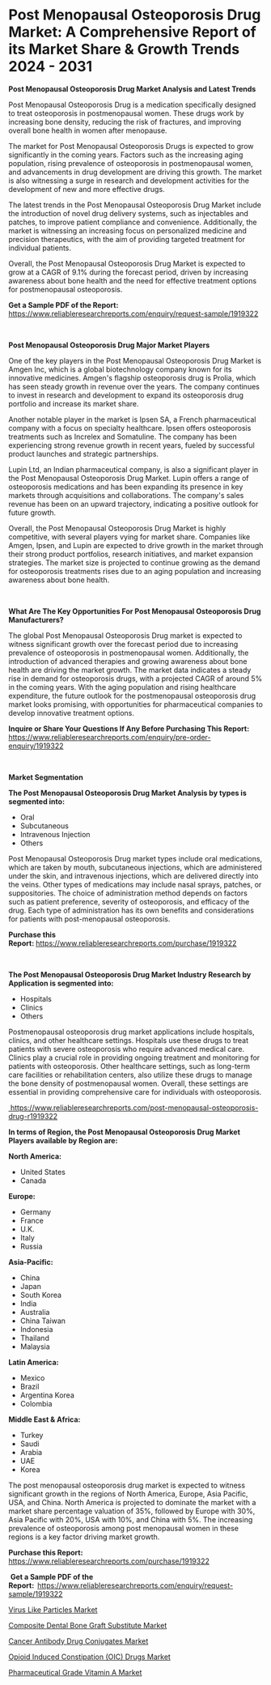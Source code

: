 <p><h1>Post Menopausal Osteoporosis Drug Market: A Comprehensive Report of its Market Share & Growth Trends 2024 - 2031</h1></p><p><strong>Post Menopausal Osteoporosis Drug Market Analysis and Latest Trends</strong></p>
<p><p>Post Menopausal Osteoporosis Drug is a medication specifically designed to treat osteoporosis in postmenopausal women. These drugs work by increasing bone density, reducing the risk of fractures, and improving overall bone health in women after menopause.</p><p>The market for Post Menopausal Osteoporosis Drugs is expected to grow significantly in the coming years. Factors such as the increasing aging population, rising prevalence of osteoporosis in postmenopausal women, and advancements in drug development are driving this growth. The market is also witnessing a surge in research and development activities for the development of new and more effective drugs.</p><p>The latest trends in the Post Menopausal Osteoporosis Drug Market include the introduction of novel drug delivery systems, such as injectables and patches, to improve patient compliance and convenience. Additionally, the market is witnessing an increasing focus on personalized medicine and precision therapeutics, with the aim of providing targeted treatment for individual patients.</p><p>Overall, the Post Menopausal Osteoporosis Drug Market is expected to grow at a CAGR of 9.1% during the forecast period, driven by increasing awareness about bone health and the need for effective treatment options for postmenopausal osteoporosis.</p></p>
<p><strong>Get a Sample PDF of the Report:&nbsp;</strong> <a href="https://www.reliableresearchreports.com/enquiry/request-sample/1919322">https://www.reliableresearchreports.com/enquiry/request-sample/1919322</a></p>
<p>&nbsp;</p>
<p><strong>Post Menopausal Osteoporosis Drug Major Market Players</strong></p>
<p><p>One of the key players in the Post Menopausal Osteoporosis Drug Market is Amgen Inc, which is a global biotechnology company known for its innovative medicines. Amgen's flagship osteoporosis drug is Prolia, which has seen steady growth in revenue over the years. The company continues to invest in research and development to expand its osteoporosis drug portfolio and increase its market share.</p><p>Another notable player in the market is Ipsen SA, a French pharmaceutical company with a focus on specialty healthcare. Ipsen offers osteoporosis treatments such as Increlex and Somatuline. The company has been experiencing strong revenue growth in recent years, fueled by successful product launches and strategic partnerships.</p><p>Lupin Ltd, an Indian pharmaceutical company, is also a significant player in the Post Menopausal Osteoporosis Drug Market. Lupin offers a range of osteoporosis medications and has been expanding its presence in key markets through acquisitions and collaborations. The company's sales revenue has been on an upward trajectory, indicating a positive outlook for future growth.</p><p>Overall, the Post Menopausal Osteoporosis Drug Market is highly competitive, with several players vying for market share. Companies like Amgen, Ipsen, and Lupin are expected to drive growth in the market through their strong product portfolios, research initiatives, and market expansion strategies. The market size is projected to continue growing as the demand for osteoporosis treatments rises due to an aging population and increasing awareness about bone health.</p></p>
<p>&nbsp;</p>
<p><strong>What Are The Key Opportunities For Post Menopausal Osteoporosis Drug Manufacturers?</strong></p>
<p><p>The global Post Menopausal Osteoporosis Drug market is expected to witness significant growth over the forecast period due to increasing prevalence of osteoporosis in postmenopausal women. Additionally, the introduction of advanced therapies and growing awareness about bone health are driving the market growth. The market data indicates a steady rise in demand for osteoporosis drugs, with a projected CAGR of around 5% in the coming years. With the aging population and rising healthcare expenditure, the future outlook for the postmenopausal osteoporosis drug market looks promising, with opportunities for pharmaceutical companies to develop innovative treatment options.</p></p>
<p><strong>Inquire or Share Your Questions If Any Before Purchasing This Report:</strong> <a href="https://www.reliableresearchreports.com/enquiry/pre-order-enquiry/1919322">https://www.reliableresearchreports.com/enquiry/pre-order-enquiry/1919322</a></p>
<p>&nbsp;</p>
<p><strong>Market Segmentation</strong></p>
<p><strong>The Post Menopausal Osteoporosis Drug Market Analysis by types is segmented into:</strong></p>
<p><ul><li>Oral</li><li>Subcutaneous</li><li>Intravenous Injection</li><li>Others</li></ul></p>
<p><p>Post Menopausal Osteoporosis Drug market types include oral medications, which are taken by mouth, subcutaneous injections, which are administered under the skin, and intravenous injections, which are delivered directly into the veins. Other types of medications may include nasal sprays, patches, or suppositories. The choice of administration method depends on factors such as patient preference, severity of osteoporosis, and efficacy of the drug. Each type of administration has its own benefits and considerations for patients with post-menopausal osteoporosis.</p></p>
<p><strong>Purchase this Report:&nbsp;</strong><a href="https://www.reliableresearchreports.com/purchase/1919322">https://www.reliableresearchreports.com/purchase/1919322</a></p>
<p>&nbsp;</p>
<p><strong>The Post Menopausal Osteoporosis Drug Market Industry Research by Application is segmented into:</strong></p>
<p><ul><li>Hospitals</li><li>Clinics</li><li>Others</li></ul></p>
<p><p>Postmenopausal osteoporosis drug market applications include hospitals, clinics, and other healthcare settings. Hospitals use these drugs to treat patients with severe osteoporosis who require advanced medical care. Clinics play a crucial role in providing ongoing treatment and monitoring for patients with osteoporosis. Other healthcare settings, such as long-term care facilities or rehabilitation centers, also utilize these drugs to manage the bone density of postmenopausal women. Overall, these settings are essential in providing comprehensive care for individuals with osteoporosis.</p></p>
<p><a href="https://www.reliableresearchreports.com/post-menopausal-osteoporosis-drug-r1919322">&nbsp;https://www.reliableresearchreports.com/post-menopausal-osteoporosis-drug-r1919322</a></p>
<p><strong>In terms of Region, the Post Menopausal Osteoporosis Drug Market Players available by Region are:</strong></p>
<p>
    <p> <strong> North America: </strong>
        <ul>
            <li>United States</li>
            <li>Canada</li>
        </ul>
        </p> 
    <p> <strong> Europe: </strong>
        <ul>
            <li>Germany</li>
            <li>France</li>
            <li>U.K.</li>
            <li>Italy</li>
            <li>Russia</li>
        </ul>
        </p> 
    <p> <strong> Asia-Pacific: </strong>
        <ul>
            <li>China</li>
            <li>Japan</li>
            <li>South Korea</li>
            <li>India</li>
            <li>Australia</li>
            <li>China Taiwan</li>
            <li>Indonesia</li>
            <li>Thailand</li>
            <li>Malaysia</li>
        </ul>
        </p> 
    <p> <strong> Latin America: </strong>
        <ul>
            <li>Mexico</li>
            <li>Brazil</li>
            <li>Argentina Korea</li>
            <li>Colombia</li>
        </ul>
        </p> 
    <p> <strong> Middle East & Africa: </strong>
        <ul>
            <li>Turkey</li>
            <li>Saudi</li>
            <li>Arabia</li>
            <li>UAE</li>
            <li>Korea</li>
        </ul>
    </p>
    </p>
<p><p>The post menopausal osteoporosis drug market is expected to witness significant growth in the regions of North America, Europe, Asia Pacific, USA, and China. North America is projected to dominate the market with a market share percentage valuation of 35%, followed by Europe with 30%, Asia Pacific with 20%, USA with 10%, and China with 5%. The increasing prevalence of osteoporosis among post menopausal women in these regions is a key factor driving market growth.</p></p>
<p><strong>Purchase this Report: </strong><a href="https://www.reliableresearchreports.com/purchase/1919322">https://www.reliableresearchreports.com/purchase/1919322</a></p>
<p>&nbsp;<strong>Get a Sample PDF of the Report:&nbsp;&nbsp;</strong><a href="https://www.reliableresearchreports.com/enquiry/request-sample/1919322">https://www.reliableresearchreports.com/enquiry/request-sample/1919322</a></p>
<p><strong></strong></p>
<p><p><a href="https://github.com/wybrqqeb6/Market-Research-Report-List-2/blob/main/virus-like-particles-market.md">Virus Like Particles Market</a></p><p><a href="https://github.com/adriannay56456/Market-Research-Report-List-1/blob/main/composite-dental-bone-graft-substitute-market.md">Composite Dental Bone Graft Substitute Market</a></p><p><a href="https://github.com/edaunhshhs/Market-Research-Report-List-1/blob/main/cancer-antibody-drug-conjugates-market.md">Cancer Antibody Drug Conjugates Market</a></p><p><a href="https://github.com/carolinehamilton5656/Market-Research-Report-List-1/blob/main/opioid-induced-constipation-oic-drugs-market.md">Opioid Induced Constipation (OIC) Drugs Market</a></p><p><a href="https://github.com/PeterParrish5/Market-Research-Report-List-6/blob/main/pharmaceutical-grade-vitamin-a-market.md">Pharmaceutical Grade Vitamin A Market</a></p></p>